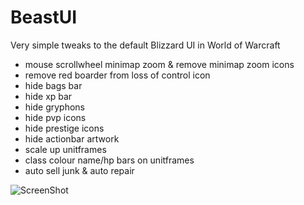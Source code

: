 # BeastUI
Very simple tweaks to the default Blizzard UI in World of Warcraft

* mouse scrollwheel minimap zoom & remove minimap zoom icons
* remove red boarder from loss of control icon
* hide bags bar
* hide xp bar
* hide gryphons
* hide pvp icons
* hide prestige icons
* hide actionbar artwork
* scale up unitframes
* class colour name/hp bars on unitframes
* auto sell junk & auto repair

![ScreenShot](https://i.imgur.com/wNgdL4z.png)
